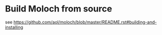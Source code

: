# Build Moloch from source

see https://github.com/aol/moloch/blob/master/README.rst#building-and-installing
